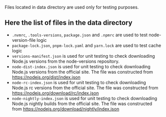 Files located in data directory are used only for testing purposes. 


## Here the list of files in the data directory
 - `.nvmrc`, `.tools-versions`, `package.json` and `.npmrc` are used to test node-version-file logic
 - `package-lock.json`, `pnpm-lock.yaml` and `yarn.lock` are used to test cache logic 
 - `versions-manifest.json` is used for unit testing to check downloading Node.js versions from the node-versions repository.
 - `node-dist-index.json` is used for unit testing to check downloading Node.js versions from the official site. The file was constructed from https://nodejs.org/dist/index.json
 - `node-rc-index.json` is used for unit testing to check downloading Node.js rc versions from the official site. The file was constructed from https://nodejs.org/download/rc/index.json
 - `node-nightly-index.json` is used for unit testing to check downloading Node.js nightly builds from the official site. The file was constructed from https://nodejs.org/download/nightly/index.json